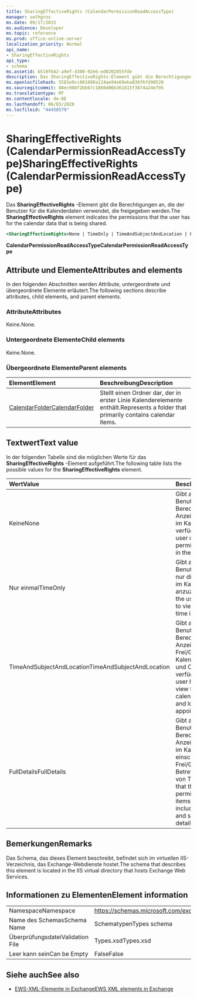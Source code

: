 ```yaml
---
title: SharingEffectiveRights (CalendarPermissionReadAccessType)
manager: sethgros
ms.date: 09/17/2015
ms.audience: Developer
ms.topic: reference
ms.prod: office-online-server
localization_priority: Normal
api_name:
- SharingEffectiveRights
api_type:
- schema
ms.assetid: b519f642-a9ef-4300-92e6-ed8202855fde
description: Das SharingEffectiveRights-Element gibt die Berechtigungen an, die der Benutzer für die Kalenderdaten verwendet, die freigegeben werden.
ms.openlocfilehash: 5581e9cc001608a124ae94e69eba836f6fd98520
ms.sourcegitcommit: 88ec988f2bb67c1866d06b361615f3674a24e795
ms.translationtype: MT
ms.contentlocale: de-DE
ms.lasthandoff: 06/03/2020
ms.locfileid: "44458579"
---
```

# <a name="sharingeffectiverights-calendarpermissionreadaccesstype"></a><span data-ttu-id="7203f-103">SharingEffectiveRights (CalendarPermissionReadAccessType)</span><span class="sxs-lookup"><span data-stu-id="7203f-103">SharingEffectiveRights (CalendarPermissionReadAccessType)</span></span>

<span data-ttu-id="7203f-104">Das **SharingEffectiveRights** -Element gibt die Berechtigungen an, die der Benutzer für die Kalenderdaten verwendet, die freigegeben werden.</span><span class="sxs-lookup"><span data-stu-id="7203f-104">The **SharingEffectiveRights** element indicates the permissions that the user has for the calendar data that is being shared.</span></span> 
  
```XML
<SharingEffectiveRights>None | TimeOnly | TimeAndSubjectAndLocation | FullDetails</SharingEffectiveRights>
```

 <span data-ttu-id="7203f-105">**CalendarPermissionReadAccessType**</span><span class="sxs-lookup"><span data-stu-id="7203f-105">**CalendarPermissionReadAccessType**</span></span>
## <a name="attributes-and-elements"></a><span data-ttu-id="7203f-106">Attribute und Elemente</span><span class="sxs-lookup"><span data-stu-id="7203f-106">Attributes and elements</span></span>

<span data-ttu-id="7203f-107">In den folgenden Abschnitten werden Attribute, untergeordnete und übergeordnete Elemente erläutert.</span><span class="sxs-lookup"><span data-stu-id="7203f-107">The following sections describe attributes, child elements, and parent elements.</span></span>
  
### <a name="attributes"></a><span data-ttu-id="7203f-108">Attribute</span><span class="sxs-lookup"><span data-stu-id="7203f-108">Attributes</span></span>

<span data-ttu-id="7203f-109">Keine.</span><span class="sxs-lookup"><span data-stu-id="7203f-109">None.</span></span>
  
### <a name="child-elements"></a><span data-ttu-id="7203f-110">Untergeordnete Elemente</span><span class="sxs-lookup"><span data-stu-id="7203f-110">Child elements</span></span>

<span data-ttu-id="7203f-111">Keine.</span><span class="sxs-lookup"><span data-stu-id="7203f-111">None.</span></span>
  
### <a name="parent-elements"></a><span data-ttu-id="7203f-112">Übergeordnete Elemente</span><span class="sxs-lookup"><span data-stu-id="7203f-112">Parent elements</span></span>

|<span data-ttu-id="7203f-113">**Element**</span><span class="sxs-lookup"><span data-stu-id="7203f-113">**Element**</span></span>|<span data-ttu-id="7203f-114">**Beschreibung**</span><span class="sxs-lookup"><span data-stu-id="7203f-114">**Description**</span></span>|
|:-----|:-----|
|[<span data-ttu-id="7203f-115">CalendarFolder</span><span class="sxs-lookup"><span data-stu-id="7203f-115">CalendarFolder</span></span>](calendarfolder.md) <br/> |<span data-ttu-id="7203f-116">Stellt einen Ordner dar, der in erster Linie Kalenderelemente enthält.</span><span class="sxs-lookup"><span data-stu-id="7203f-116">Represents a folder that primarily contains calendar items.</span></span>  <br/> |
   
## <a name="text-value"></a><span data-ttu-id="7203f-117">Textwert</span><span class="sxs-lookup"><span data-stu-id="7203f-117">Text value</span></span>

<span data-ttu-id="7203f-118">In der folgenden Tabelle sind die möglichen Werte für das **SharingEffectiveRights** -Element aufgeführt.</span><span class="sxs-lookup"><span data-stu-id="7203f-118">The following table lists the possible values for the **SharingEffectiveRights** element.</span></span> 
  
|<span data-ttu-id="7203f-119">**Wert**</span><span class="sxs-lookup"><span data-stu-id="7203f-119">**Value**</span></span>|<span data-ttu-id="7203f-120">**Beschreibung**</span><span class="sxs-lookup"><span data-stu-id="7203f-120">**Description**</span></span>|
|:-----|:-----|
|<span data-ttu-id="7203f-121">Keine</span><span class="sxs-lookup"><span data-stu-id="7203f-121">None</span></span>  <br/> |<span data-ttu-id="7203f-122">Gibt an, dass der Benutzer nicht über die Berechtigung zum Anzeigen von Elementen im Kalender verfügt.</span><span class="sxs-lookup"><span data-stu-id="7203f-122">Indicates that the user does not have permission to view items in the calendar.</span></span>  <br/> |
|<span data-ttu-id="7203f-123">Nur einmal</span><span class="sxs-lookup"><span data-stu-id="7203f-123">TimeOnly</span></span>  <br/> |<span data-ttu-id="7203f-124">Gibt an, dass der Benutzer berechtigt ist, nur die Frei/Gebucht-Zeit im Kalender anzuzeigen.</span><span class="sxs-lookup"><span data-stu-id="7203f-124">Indicates that the user has permission to view only free/busy time in the calendar.</span></span>  <br/> |
|<span data-ttu-id="7203f-125">TimeAndSubjectAndLocation</span><span class="sxs-lookup"><span data-stu-id="7203f-125">TimeAndSubjectAndLocation</span></span>  <br/> |<span data-ttu-id="7203f-126">Gibt an, dass der Benutzer über die Berechtigung zum Anzeigen der Frei/Gebucht-Zeit im Kalender sowie Betreff und Ort von Terminen verfügt.</span><span class="sxs-lookup"><span data-stu-id="7203f-126">Indicates that the user has permission to view free/busy time in the calendar and the subject and location of appointments.</span></span>  <br/> |
|<span data-ttu-id="7203f-127">FullDetails</span><span class="sxs-lookup"><span data-stu-id="7203f-127">FullDetails</span></span>  <br/> |<span data-ttu-id="7203f-128">Gibt an, dass der Benutzer über die Berechtigung zum Anzeigen aller Elemente im Kalender verfügt, einschließlich Frei/Gebucht-Zeit und Betreff, Ort und Details von Terminen.</span><span class="sxs-lookup"><span data-stu-id="7203f-128">Indicates that the user has permission to view all items in the calendar, including free/busy time and subject, location, and details of appointments.</span></span>  <br/> |
   
## <a name="remarks"></a><span data-ttu-id="7203f-129">Bemerkungen</span><span class="sxs-lookup"><span data-stu-id="7203f-129">Remarks</span></span>

<span data-ttu-id="7203f-130">Das Schema, das dieses Element beschreibt, befindet sich im virtuellen IIS-Verzeichnis, das Exchange-Webdienste hostet.</span><span class="sxs-lookup"><span data-stu-id="7203f-130">The schema that describes this element is located in the IIS virtual directory that hosts Exchange Web Services.</span></span>
  
## <a name="element-information"></a><span data-ttu-id="7203f-131">Informationen zu Elementen</span><span class="sxs-lookup"><span data-stu-id="7203f-131">Element information</span></span>

|||
|:-----|:-----|
|<span data-ttu-id="7203f-132">Namespace</span><span class="sxs-lookup"><span data-stu-id="7203f-132">Namespace</span></span>  <br/> |https://schemas.microsoft.com/exchange/services/2006/types  <br/> |
|<span data-ttu-id="7203f-133">Name des Schemas</span><span class="sxs-lookup"><span data-stu-id="7203f-133">Schema Name</span></span>  <br/> |<span data-ttu-id="7203f-134">Schematypen</span><span class="sxs-lookup"><span data-stu-id="7203f-134">Types schema</span></span>  <br/> |
|<span data-ttu-id="7203f-135">Überprüfungsdatei</span><span class="sxs-lookup"><span data-stu-id="7203f-135">Validation File</span></span>  <br/> |<span data-ttu-id="7203f-136">Types.xsd</span><span class="sxs-lookup"><span data-stu-id="7203f-136">Types.xsd</span></span>  <br/> |
|<span data-ttu-id="7203f-137">Leer kann sein</span><span class="sxs-lookup"><span data-stu-id="7203f-137">Can be Empty</span></span>  <br/> |<span data-ttu-id="7203f-138">False</span><span class="sxs-lookup"><span data-stu-id="7203f-138">False</span></span>  <br/> |
   
## <a name="see-also"></a><span data-ttu-id="7203f-139">Siehe auch</span><span class="sxs-lookup"><span data-stu-id="7203f-139">See also</span></span>



- [<span data-ttu-id="7203f-140">EWS-XML-Elemente in Exchange</span><span class="sxs-lookup"><span data-stu-id="7203f-140">EWS XML elements in Exchange</span></span>](ews-xml-elements-in-exchange.md)

